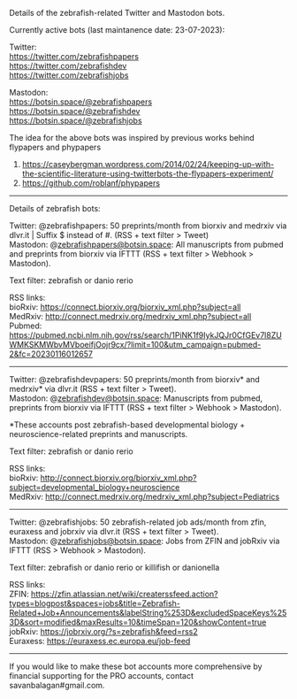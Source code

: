 Details of the zebrafish-related Twitter and Mastodon bots. 

Currently active bots (last maintanence date: 23-07-2023):

Twitter:<br/> 
https://twitter.com/zebrafishpapers<br/>
https://twitter.com/zebrafishdev<br/>
https://twitter.com/zebrafishjobs

Mastodon:<br/>
https://botsin.space/@zebrafishpapers<br/>
https://botsin.space/@zebrafishdev<br/>
https://botsin.space/@zebrafishjobs

The idea for the above bots was inspired by previous works behind flypapers and phypapers
1. https://caseybergman.wordpress.com/2014/02/24/keeping-up-with-the-scientific-literature-using-twitterbots-the-flypapers-experiment/
2. https://github.com/roblanf/phypapers  

-----------------------
Details of zebrafish bots:

Twitter: @zebrafishpapers: 50 preprints/month from biorxiv and medrxiv via dlvr.it | Suffix $ instead of #. (RSS + text filter > Tweet)<br/> 
Mastodon: @zebrafishpapers@botsin.space: All manuscripts from pubmed and preprints from biorxiv via IFTTT (RSS + text filter > Webhook > Mastodon). 

Text filter: zebrafish or danio rerio

RSS links:<br/>
bioRxiv: https://connect.biorxiv.org/biorxiv_xml.php?subject=all<br/>
MedRxiv: http://connect.medrxiv.org/medrxiv_xml.php?subject=all<br/>
Pubmed: https://pubmed.ncbi.nlm.nih.gov/rss/search/1PiNK1f9IykJQJr0CfGEv7l8ZUWMKSKMWbvMVboeifjOojr9cx/?limit=100&utm_campaign=pubmed-2&fc=20230116012657

-----------------------

Twitter: @zebrafishdevpapers: 50 preprints/month from biorxiv* and medrxiv* via dlvr.it (RSS + text filter > Tweet).<br/> 
Mastodon: @zebrafishdev@botsin.space: Manuscripts from pubmed, preprints from biorxiv via IFTTT (RSS + text filter > Webhook > Mastodon). 

*These accounts post zebrafish-based developmental biology + neuroscience-related preprints and manuscripts. 

Text filter: zebrafish or danio rerio

RSS links:<br/>
bioRxiv: http://connect.biorxiv.org/biorxiv_xml.php?subject=developmental_biology+neuroscience<br/> 
MedRxiv: http://connect.medrxiv.org/medrxiv_xml.php?subject=Pediatrics<br/> 

-----------------------

Twitter: @zebrafishjobs: 50 zebrafish-related job ads/month from zfin, euraxess and jobrxiv via dlvr.it (RSS + text filter > Tweet).<br/> 
Mastodon: @zebrafishjobs@botsin.space: Jobs from ZFIN and jobRxiv via IFTTT (RSS > Webhook > Mastodon). 

Text filter: zebrafish or danio rerio or killifish or danionella

RSS links:<br/>
ZFIN:  https://zfin.atlassian.net/wiki/createrssfeed.action?types=blogpost&spaces=jobs&title=Zebrafish-Related+Job+Announcements&labelString%253D&excludedSpaceKeys%253D&sort=modified&maxResults=10&timeSpan=120&showContent=true <br/> 
jobRxiv: https://jobrxiv.org/?s=zebrafish&feed=rss2<br/> 
Euraxess: https://euraxess.ec.europa.eu/job-feed 

-----------------------
If you would like to make these bot accounts more comprehensive by financial supporting for the PRO accounts, contact savanbalagan#gmail.com. 
